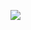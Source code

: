 ![](file:///C:/Users/brian/Pictures/Cromwell%20Family%20Photo%20Shoot/Prayer%20Magnet%20Options/Profile%20Pic%20(2).JPG)
